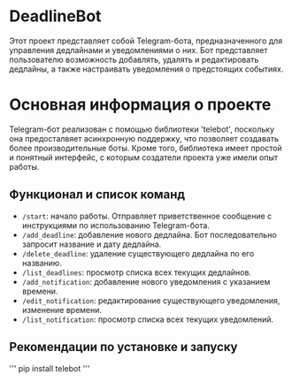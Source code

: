 # DeadlineBot
Этот проект представляет собой Telegram-бота, предназначенного для управления дедлайнами и уведомлениями о них. Бот представляет пользователю возможность добавлять, удалять и редактировать дедлайны, а также настраивать уведомления о предстоящих событиях.


# Основная информация о проекте
Telegram-бот реализован с помощью библиотеки 'telebot', поскольку она предосталвяет асинхронную поддержку, что позволяет создавать более производительные боты.
Кроме того, библиотека имеет простой и понятный интерфейс, с которым создатели проекта уже имели опыт работы.

## Функционал и список команд
  - `/start`: начало работы.
    Отправляет приветственное сообщение с инструкциями по использованию Telegram-бота.
  - `/add_deadline`: добавление нового дедлайна.
    Бот последовательно запросит название и дату дедлайна.
  - `/delete_deadline`: удаление существующего дедлайна по его названию.
  - `/list_deadlines`: просмотр списка всех текущих дедлайнов.
  - `/add_notification`: добавление нового уведомления с указанием времени.
  - `/edit_notification`: редактирование существующего уведомления, изменение времени.
  - `/list_notification`: просмотр списка всех текущих уведомлений.

## Рекомендации по установке и запуску
'''
pip install telebot
'''
     

